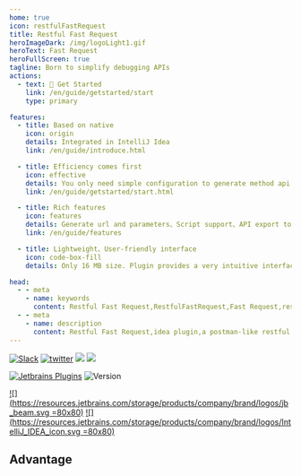 ```yaml
---
home: true
icon: restfulFastRequest
title: Restful Fast Request
heroImageDark: /img/logoLight1.gif
heroText: Fast Request
heroFullScreen: true
tagline: Born to simplify debugging APIs
actions:
  - text: 🚀 Get Started
    link: /en/guide/getstarted/start
    type: primary

features:
  - title: Based on native
    icon: origin
    details: Integrated in IntelliJ Idea
    link: /en/guide/introduce.html

  - title: Efficiency comes first
    icon: effective
    details: You only need simple configuration to generate method api request, thus saving a lot of time
    link: /en/guide/getstarted/start.html

  - title: Rich features
    icon: features
    details: Generate url and parameters、Script support、API export to postman、SearchEveryWhere support、send/download request、Store request...
    link: /en/guide/features

  - title: Lightweight、User-friendly interface
    icon: code-box-fill
    details: Only 16 MB size. Plugin provides a very intuitive interface

head:
  - - meta
    - name: keywords
      content: Restful Fast Request,RestfulFastRequest,Fast Request,restful toolkit,Postman,Best Rest Client,idea plugin,http client,Restful API,IDEA plugin,Restful,API
  - - meta
    - name: description
      content: Restful Fast Request,idea plugin,a postman-like restful api toolkit plugin based on IDEA,Can help you quickly generate url and params according to existing methods,An API debugging tool + API management tool.Support springmvc、springboot、java-rs
---
```


[![Slack](https://img.shields.io/static/v1?label=Slack&message=Restful%20Fast%20Request&logo=slack&color=38B580)](https://join.slack.com/t/restfulfastrequest/shared_invite/zt-1we57vum8-TALhTHI2uNmPF2bx1NDyWw)
[![twitter](https://img.shields.io/static/v1?label=Twitter&message=FastRequest666&logo=twitter&color=FC8D34)](https://twitter.com/FastRequest666)
[![](https://badgen.net/badge/Github/fast-request/21D789?icon=github)](https://github.com/dromara/fast-request)
[![](https://img.shields.io/static/v1?label=Gitee&message=fast-request&color=FF318C&logo=gitee)](https://gitee.com/dromara/fast-request)

[![Jetbrains Plugins][plugin-img]][plugin] ![Version](https://img.shields.io/jetbrains/plugin/v/16988?logo=IntelliJ%20IDEA)

[![](https://resources.jetbrains.com/storage/products/company/brand/logos/jb_beam.svg =80x80)](https://www.jetbrains.com)
[![](https://resources.jetbrains.com/storage/products/company/brand/logos/IntelliJ_IDEA_icon.svg =80x80)](https://www.jetbrains.com/idea)

<div class="home-advantage">

## Advantage
<iframe
:src="$withBase('/html/showside_en.html')"
width="100%"
height="520px"
frameborder="0"
scrolling="No"
leftmargin="0"
topmargin="0"
/>

<a class="advantage-more" href="en/guide/features">More features</a>
</div>

## 🥇 Features


<!-- @include: @src/en/compare.snippet.md -->


::: chart API tool comparison

```json
{
  "type": "radar",
  "data": {
    "labels": [
      "Usability",
      "Swagger",
      "Java",
      "Kotlin",
      "Pressure test",
      "Integrations"
    ],
    "datasets": [
      {
        "label": "Fast Request",
        "data": [95, 90, 90, 70, 40, 60],
        "fill": true,
        "backgroundColor": "rgba(0, 250, 154, 0.2)",
        "borderColor": "rgb(0, 250, 154)",
        "pointBackgroundColor": "rgb(0, 250, 154)",
        "pointBorderColor": "#fff",
        "pointHoverBackgroundColor": "#fff",
        "pointHoverBorderColor": "rgb(0, 250, 154)"
      },
      {
        "label": "Postman",
        "data": [80, 80, 80, 50, 90, 100],
        "fill": true,
        "backgroundColor": "rgba(54, 162, 235, 0.2)",
        "borderColor": "rgb(54, 162, 235)",
        "pointBackgroundColor": "rgb(54, 162, 235)",
        "pointBorderColor": "#fff",
        "pointHoverBackgroundColor": "#fff",
        "pointHoverBorderColor": "rgb(54, 162, 235)"
      }
    ]
  },
  "options": {
    "elements": {
      "line": {
        "borderWidth": 3
      }
    }
  }
}
```

:::

<!-- @include: @src/en/contact.snippet.md -->

[plugin]: https://plugins.jetbrains.com/plugin/16988
[plugin-img]: https://img.shields.io/badge/plugin-Restful_Fast_Request-x.svg?logo=IntelliJ%20IDEA

